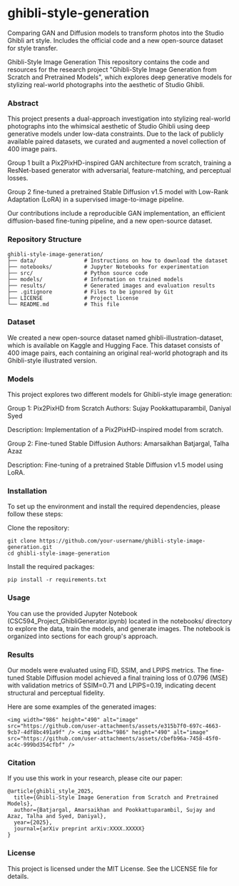 # ghibli-style-generation
Comparing GAN and Diffusion models to transform photos into the Studio Ghibli art style. Includes the official code and a new open-source dataset for style transfer.

Ghibli-Style Image Generation
This repository contains the code and resources for the research project "Ghibli-Style Image Generation from Scratch and Pretrained Models", which explores deep generative models for stylizing real-world photographs into the aesthetic of Studio Ghibli.

### Abstract

This project presents a dual-approach investigation into stylizing real-world photographs into the whimsical aesthetic of Studio Ghibli using deep generative models under low-data constraints. Due to the lack of publicly available paired datasets, we curated and augmented a novel collection of 400 image pairs.

Group 1 built a Pix2PixHD-inspired GAN architecture from scratch, training a ResNet-based generator with adversarial, feature-matching, and perceptual losses.

Group 2 fine-tuned a pretrained Stable Diffusion v1.5 model with Low-Rank Adaptation (LoRA) in a supervised image-to-image pipeline.

Our contributions include a reproducible GAN implementation, an efficient diffusion-based fine-tuning pipeline, and a new open-source dataset.

### Repository Structure
```
ghibli-style-image-generation/
├── data/               # Instructions on how to download the dataset
├── notebooks/          # Jupyter Notebooks for experimentation
├── src/                # Python source code
├── models/             # Information on trained models
├── results/            # Generated images and evaluation results
├── .gitignore          # Files to be ignored by Git
├── LICENSE             # Project license
└── README.md           # This file
```

### Dataset

We created a new open-source dataset named ghibli-illustration-dataset, which is available on Kaggle and Hugging Face. This dataset consists of 400 image pairs, each containing an original real-world photograph and its Ghibli-style illustrated version.

### Models
This project explores two different models for Ghibli-style image generation:

Group 1: Pix2PixHD from Scratch
Authors: Sujay Pookkattuparambil, Daniyal Syed

Description: Implementation of a Pix2PixHD-inspired model from scratch.

Group 2: Fine-tuned Stable Diffusion
Authors: Amarsaikhan Batjargal, Talha Azaz

Description: Fine-tuning of a pretrained Stable Diffusion v1.5 model using LoRA.

### Installation
To set up the environment and install the required dependencies, please follow these steps:

Clone the repository:
```
git clone https://github.com/your-username/ghibli-style-image-generation.git
cd ghibli-style-image-generation
```

Install the required packages:
```
pip install -r requirements.txt
```

### Usage
You can use the provided Jupyter Notebook (CSC594_Project_GhibliGenerator.ipynb) located in the notebooks/ directory to explore the data, train the models, and generate images. The notebook is organized into sections for each group's approach.

### Results
Our models were evaluated using FID, SSIM, and LPIPS metrics. The fine-tuned Stable Diffusion model achieved a final training loss of 0.0796 (MSE) with validation metrics of SSIM=0.71 and LPIPS=0.19, indicating decent structural and perceptual fidelity.

Here are some examples of the generated images:
```
<img width="986" height="490" alt="image" src="https://github.com/user-attachments/assets/e315b7f0-697c-4663-9cb7-4df8bc491a9f" /> <img width="986" height="490" alt="image" src="https://github.com/user-attachments/assets/cbefb96a-7458-45f0-ac4c-999bd354cfbf" />
```


### Citation
If you use this work in your research, please cite our paper:
```
@article{ghibli_style_2025,
  title={Ghibli-Style Image Generation from Scratch and Pretrained Models},
  author={Batjargal, Amarsaikhan and Pookkattuparambil, Sujay and Azaz, Talha and Syed, Daniyal},
  year={2025},
  journal={arXiv preprint arXiv:XXXX.XXXXX}
}
```

### License
This project is licensed under the MIT License. See the LICENSE file for details.
